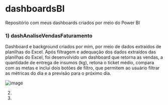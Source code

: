 # dashboardsBI
Repositório com meus dashboards criados por meio do Power BI

<h3 align="left"> 1) dashAnaliseVendasFaturamento </h3> 

Dashboard e background criados por mim, por meio de dados extraídos de planilhas do Excel. Após filtragem e adequação dos dados extraídos das planilhas do Excel, foi desenvolvido um dashboard que retorna as vendas, a quantidade de entrega de insumos (kg), retona o ticket médio, compara com as metas e inclui dois botões de filtro, que permitem ao usuário filtrar as métricas do dia e a previsão para o próximo dia.

![image](https://user-images.githubusercontent.com/86981990/192896050-a42a349a-b40c-4b35-90de-d54f7eb9e084.png)


2)


3)


